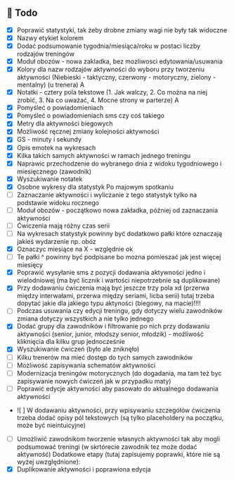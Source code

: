 ## :construction_worker: Todo

- [x] Poprawić statystyki, tak żeby drobne zmiany wagi nie były tak widoczne
- [X] Nazwy etykiet kolorem  
- [X] Dodać podsumowanie tygodnia/miesiąca/roku w postaci liczby rodzajów treningów
- [X] Moduł obozów - nowa zakladka, bez mozliwosci edytowania/usuwania
- [x] Kolory dla nazw rodzajów aktywności do wyboru przy tworzeniu aktywności (Niebieski - taktyczny, czerwony - motoryczny, zielony - mentalny)  (u trenera) A
- [X] Notatki - cztery pola tekstowe (1. Jak walczy, 2. Co można na niej zrobić, 3. Na co uważać, 4. Mocne strony w parterze)                     A
- [X] Pomyśleć o powiadomieniach
- [X] Pomyśleć o powiadomieniach sms czy coś takiego
- [X] Metry dla aktywności biegowych
- [X] Możliwość ręcznej zmiany kolejności aktywności
- [X] GS - minuty i sekundy
- [X] Opis emotek na wykresach
- [X] Kilka takich samych aktywności w ramach jednego treningu
- [X] Naprawic przechodzenie do wybranego dnia z widoku tygodniowego i miesięcznego (zawodnik)
- [X] Wyszukiwanie notatek
- [X] Osobne wykresy dla statystyk
Po majowym spotkaniu
- [ ] Zaznaczanie aktywności i wyliczanie z tego statystyk tylko na podstawie widoku rocznego
- [ ] Moduł obozów - początkowo nowa zakładka, później od zaznaczania aktywności
- [ ] Ćwiczenia mają różny czas serii
- [ ] Na wykresach statystyk powinny być dodatkowo pałki które oznaczają jakieś wydarzenie np. obóz
- [x] Oznaczyc miesiące na X  - względnie ok
- [ ] Te pałki ^ powinny być podpisane bo mozna pomieszać jak jest więcej miesięcy
- [X] Poprawić wysyłanie sms z pozycji dodawania aktywności jedno i wielodniowej (ma być licznik i wartości niepotrzebnie są duplikowane)
- [X] Przy dodawaniu ćwiczenia mają być jeszcze trzy pola xd (przerwa między interwałami, przerwa między seriami, licba serii) tutaj trzeba dopytać jakie dla jakiego typu aktyności (biegowy, na macie)!!!!
- [ ] Podczas usuwania czy edycji treningu, gdy dotyczy wielu zawodników zmiana dotyczy wszystkich a nie tylko jednego
- [X] Dodać grupy dla zawodników i filtrowanie po nich przy dodawaniu aktywności (senior, junior, młodszy senior, młodzik) - możliwość kliknięcia dla kilku grup jednocześnie
- [X] Wyszukiwanie ćwiczeń (było ale zniknęło)
- [ ] Kilku trenerów ma mieć dostęp do tych samych zawodników
- [ ] Możliwość zapisywania schematów aktywności
- [ ] Modernizacja treningów motorycznych (do dogadania, ma tam też byc zapisywanie nowych ćwiczeń jak w przypadku maty)
- [ ] Poprawić edycje aktywności aby pasowało do aktualnego dodawania aktywności
- ![ ] W dodawaniu aktywności, przy wpisywaniu szczegółów ćwiczenia trzeba dodać opisy pól tekstowych (są tylko placeholdery na początku, może być nieintuicyjne) 
- [ ] Umożliwić zawodnikom tworzenie własnych aktywności tak aby mogli podsumować treningi (w skrtórecie zawodnik tez może dodać aktywność)
Dodatkowe etapy (tutaj zapisujemy poprawki, które nie są wyżej uwzględnione):
- [X] Duplikowanie aktywności i poprawiona edycja
